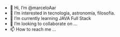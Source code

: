 - 👋 Hi, I’m @marceloAar
- 👀 I’m interested in tecnologia, astronomía,  filosofía. 
- 🌱 I’m currently learning JAVA Full Stack
- 💞️ I’m looking to collaborate on ...
- 📫 How to reach me ...

<!---
marceloAar/marceloAar is a ✨ special ✨ repository because its `README.md` (this file) appears on your GitHub profile.
You can click the Preview link to take a look at your changes.
--->
